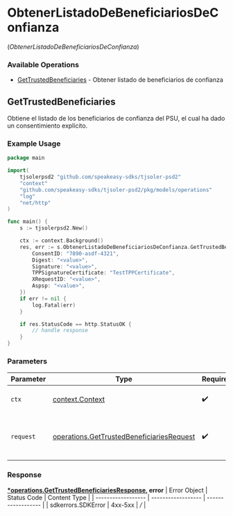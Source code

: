 # ObtenerListadoDeBeneficiariosDeConfianza
(*ObtenerListadoDeBeneficiariosDeConfianza*)

### Available Operations

* [GetTrustedBeneficiaries](#gettrustedbeneficiaries) - Obtener listado de beneficiarios de confianza

## GetTrustedBeneficiaries

Obtiene el listado de los beneficiarios de confianza del PSU, el cual ha dado un consentimiento explícito.

### Example Usage

```go
package main

import(
	tjsolerpsd2 "github.com/speakeasy-sdks/tjsoler-psd2"
	"context"
	"github.com/speakeasy-sdks/tjsoler-psd2/pkg/models/operations"
	"log"
	"net/http"
)

func main() {
    s := tjsolerpsd2.New()

    ctx := context.Background()
    res, err := s.ObtenerListadoDeBeneficiariosDeConfianza.GetTrustedBeneficiaries(ctx, operations.GetTrustedBeneficiariesRequest{
        ConsentID: "7890-asdf-4321",
        Digest: "<value>",
        Signature: "<value>",
        TPPSignatureCertificate: "TestTPPCertificate",
        XRequestID: "<value>",
        Aspsp: "<value>",
    })
    if err != nil {
        log.Fatal(err)
    }

    if res.StatusCode == http.StatusOK {
        // handle response
    }
}
```

### Parameters

| Parameter                                                                                                  | Type                                                                                                       | Required                                                                                                   | Description                                                                                                |
| ---------------------------------------------------------------------------------------------------------- | ---------------------------------------------------------------------------------------------------------- | ---------------------------------------------------------------------------------------------------------- | ---------------------------------------------------------------------------------------------------------- |
| `ctx`                                                                                                      | [context.Context](https://pkg.go.dev/context#Context)                                                      | :heavy_check_mark:                                                                                         | The context to use for the request.                                                                        |
| `request`                                                                                                  | [operations.GetTrustedBeneficiariesRequest](../../pkg/models/operations/gettrustedbeneficiariesrequest.md) | :heavy_check_mark:                                                                                         | The request object to use for the request.                                                                 |


### Response

**[*operations.GetTrustedBeneficiariesResponse](../../pkg/models/operations/gettrustedbeneficiariesresponse.md), error**
| Error Object       | Status Code        | Content Type       |
| ------------------ | ------------------ | ------------------ |
| sdkerrors.SDKError | 4xx-5xx            | */*                |
